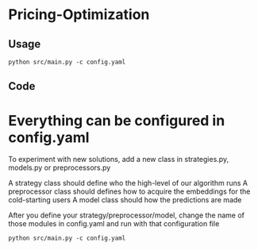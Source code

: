 # Pricing-Optimization
## Usage
```python=
python src/main.py -c config.yaml
```
## Code
# Everything can be configured in config.yaml

To experiment with new solutions, add a new class in strategies.py, models.py or preprocessors.py

A strategy class should define who the high-level of our algorithm runs
A preprocessor class should defines how to acquire the embeddings for the cold-starting users
A model class should how the predictions are made

After you define your strategy/preprocessor/model, change the name of those modules in config.yaml and run with that configuration file
```python=
python src/main.py -c config.yaml
```
